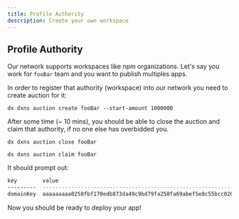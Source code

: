 ```yaml
---
title: Profile Authority
description: Create your own workspace
---
```


## Profile Authority

Our network supports workspaces like npm organizations.
Let's say you work for `fooBar` team and you want to publish multiples apps.

In order to register that authority (workspace) into our network you need to create auction for it:

```
dx dxns auction create fooBar --start-amount 1000000
```

After some time (~ 10 mins), you should be able to close the auction and claim that authority, if no one else has overbidded you.

```
dx dxns auction close fooBar
```

```
dx dxns auction claim fooBar
```

It should prompt out:

```bash
key        value
---------  ----------------------------------------------------------------
domainKey  aaaaaaaaa0258fbf170edb873da49c9bd79fa258fa69abef5e8c55bcc020088e

```

Now you should be ready to deploy your app!